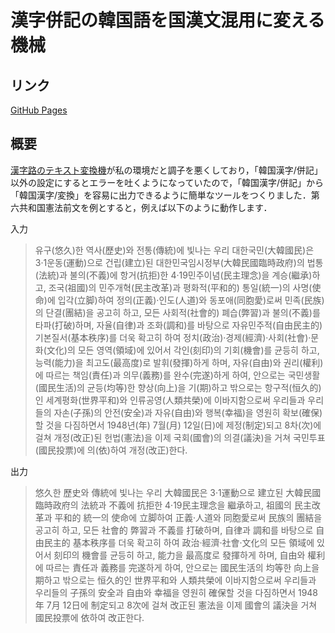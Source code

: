 # 漢字併記の韓国語を国漢文混用に変える機械
## リンク
[GitHub Pages](https://notolyte.github.io/kr-hanja-byeonggi/)
## 概要
[漢字路のテキスト変換機](http://hanjaro.juntong.or.kr/text_translater.aspx?hu=1)が私の環境だと調子を悪くしており，「韓国漢字/併記」以外の設定にするとエラーを吐くようになっていたので，「韓国漢字/併記」から「韓国漢字/変換」を容易に出力できるように簡単なツールをつくりました．第六共和国憲法前文を例とすると，例えば以下のように動作します．  

入力
> 유구(悠久)한 역사(歷史)와 전통(傳統)에 빛나는 우리 대한국민(大韓國民)은 3·1운동(運動)으로 건립(建立)된 대한민국임시정부(大韓民國臨時政府)의 법통(法統)과 불의(不義)에 항거(抗拒)한 4·19민주이념(民主理念)을 계승(繼承)하고, 조국(祖國)의 민주개혁(民主改革)과 평화적(平和的) 통일(統一)의 사명(使命)에 입각(立脚)하여 정의(正義)·인도(人道)와 동포애(同胞愛)로써 민족(民族)의 단결(團結)을 공고히 하고, 모든 사회적(社會的) 폐습(弊習)과 불의(不義)를 타파(打破)하며, 자율(自律)과 조화(調和)를 바탕으로 자유민주적(自由民主的) 기본질서(基本秩序)를 더욱 확고히 하여 정치(政治)·경제(經濟)·사회(社會)·문화(文化)의 모든 영역(領域)에 있어서 각인(刻印)의 기회(機會)를 균등히 하고, 능력(能力)을 최고도(最高度)로 발휘(發揮)하게 하며, 자유(自由)와 권리(權利)에 따르는 책임(責任)과 의무(義務)를 완수(完遂)하게 하여, 안으로는 국민생활(國民生活)의 균등(均等)한 향상(向上)을 기(期)하고 밖으로는 항구적(恒久的)인 세계평화(世界平和)와 인류공영(人類共榮)에 이바지함으로써 우리들과 우리들의 자손(子孫)의 안전(安全)과 자유(自由)와 행복(幸福)을 영원히 확보(確保)할 것을 다짐하면서 1948년(年) 7월(月) 12일(日)에 제정(制定)되고 8차(次)에 걸쳐 개정(改正)된 헌법(憲法)을 이제 국회(國會)의 의결(議決)을 거쳐 국민투표(國民投票)에 의(依)하여 개정(改正)한다.  
  
出力
> 悠久한 歷史와 傳統에 빛나는 우리 大韓國民은 3·1運動으로 建立된 大韓民國臨時政府의 法統과 不義에 抗拒한 4·19民主理念을 繼承하고, 祖國의 民主改革과 平和的 統一의 使命에 立脚하여 正義·人道와 同胞愛로써 民族의 團結을 공고히 하고, 모든 社會的 弊習과 不義를 打破하며, 自律과 調和를 바탕으로 自由民主的 基本秩序를 더욱 확고히 하여 政治·經濟·社會·文化의 모든 領域에 있어서 刻印의 機會를 균등히 하고, 能力을 最高度로 發揮하게 하며, 自由와 權利에 따르는 責任과 義務를 完遂하게 하여, 안으로는 國民生活의 均等한 向上을 期하고 밖으로는 恒久的인 世界平和와 人類共榮에 이바지함으로써 우리들과 우리들의 子孫의 安全과 自由와 幸福을 영원히 確保할 것을 다짐하면서 1948年 7月 12日에 制定되고 8次에 걸쳐 改正된 憲法을 이제 國會의 議決을 거쳐 國民投票에 依하여 改正한다.